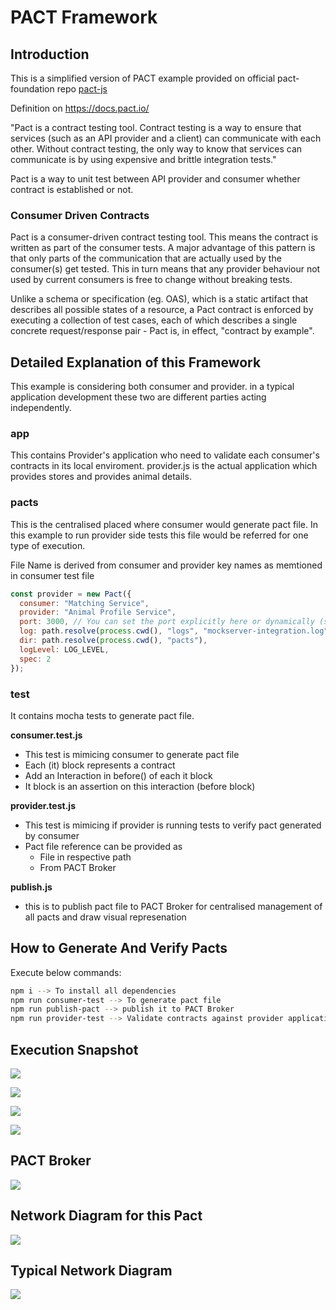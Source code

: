 # PACT Framework

## **Introduction**

This is a simplified version of PACT example provided on official pact-foundation repo [pact-js](https://github.com/pact-foundation/pact-js)

Definition on https://docs.pact.io/

"Pact is a contract testing tool. Contract testing is a way to ensure that services (such as an API provider and a client) can communicate with each other. Without contract testing, the only way to know that services can communicate is by using expensive and brittle integration tests."

Pact is a way to unit test between API provider and consumer whether contract is established or not.

### **Consumer Driven Contracts**

Pact is a consumer-driven contract testing tool. This means the contract is written as part of the consumer tests. A major advantage of this pattern is that only parts of the communication that are actually used by the consumer(s) get tested. This in turn means that any provider behaviour not used by current consumers is free to change without breaking tests.

Unlike a schema or specification (eg. OAS), which is a static artifact that describes all possible states of a resource, a Pact contract is enforced by executing a collection of test cases, each of which describes a single concrete request/response pair - Pact is, in effect, "contract by example".

## **Detailed Explanation of this Framework**

This example is considering both consumer and provider. in a typical application development these two are different parties acting independently.

### **app**

This contains Provider's application who need to validate each consumer's contracts in its local enviroment.
provider.js is the actual application which provides stores and provides animal details.

### **pacts**

This is the centralised placed where consumer would generate pact file. In this example to run provider side tests this file would be referred for one type of execution.

File Name is derived from consumer and provider key names as memtioned in consumer test file

```js
const provider = new Pact({
  consumer: "Matching Service",
  provider: "Animal Profile Service",
  port: 3000, // You can set the port explicitly here or dynamically (see setup() below)
  log: path.resolve(process.cwd(), "logs", "mockserver-integration.log"),
  dir: path.resolve(process.cwd(), "pacts"),
  logLevel: LOG_LEVEL,
  spec: 2
});
```

### **test**

It contains mocha tests to generate pact file.

**consumer.test.js**

- This test is mimicing consumer to generate pact file
- Each (it) block represents a contract
- Add an Interaction in before() of each it block
- It block is an assertion on this interaction (before block)

**provider.test.js**

- This test is mimicing if provider is running tests to verify pact generated by consumer
- Pact file reference can be provided as
  - File in respective path
  - From PACT Broker

**publish.js**

- this is to publish pact file to PACT Broker for centralised management of all pacts and draw visual represenation

## **How to Generate And Verify Pacts**

Execute below commands:

```bash
npm i --> To install all dependencies
npm run consumer-test --> To generate pact file
npm run publish-pact --> publish it to PACT Broker
npm run provider-test --> Validate contracts against provider application
```

## **Execution Snapshot**

<p>
    <img src="/images/consumer-tests-execution.png"/>
</p>

<p>
    <img src="/images/publish-pacts.png"/>
</p>

<p>
    <img src="/images/provider-test-execution.png"/>
</p>

<p>
    <img src="/images/provider-tests-execution.png"/>
</p>

## **PACT Broker**

<p>
    <img src="/images/PACT Broker.png"/>
</p>

## **Network Diagram for this Pact**

<p>
    <img src="/images/pact network diagram.png"/>
</p>

## **Typical Network Diagram**

<p>
    <img src="/images/typical pact network diagram.png"/>
</p>
